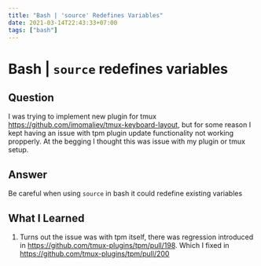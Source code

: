 ```yaml
---
title: "Bash | 'source' Redefines Variables"
date: 2021-03-14T22:43:33+07:00
tags: ["bash"]
---
```


# Bash | `source` redefines variables

## Question

I was trying to implement new plugin for tmux https://github.com/imomaliev/tmux-keyboard-layout, but for some reason I kept having an issue with tpm plugin update functionality not working propperly. At the begging I thought this was issue with my plugin or tmux setup.

## Answer

Be careful when using `source` in bash it could redefine existing variables

## What I Learned

1. Turns out the issue was with tpm itself, there was regression introduced in https://github.com/tmux-plugins/tpm/pull/198. Which I fixed in https://github.com/tmux-plugins/tpm/pull/200

